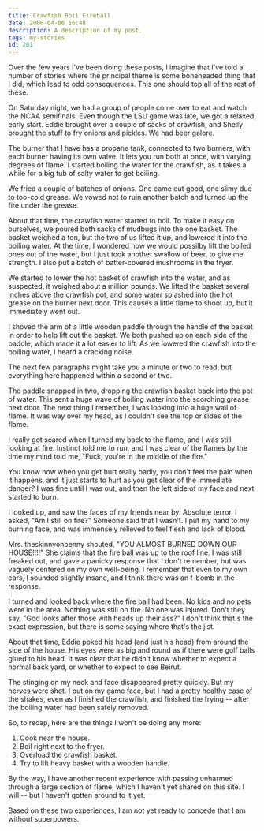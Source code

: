 ```yaml
---
title: Crawfish Boil Fireball
date: 2006-04-06 16:48
description: A description of my post.
tags: my-stories
id: 201
---
```

Over the few years I've been doing these posts, I imagine that I've told a number of stories where the principal theme is some boneheaded thing that I did, which lead to odd consequences.  This one should top all of the rest of these.  

On Saturday night, we had a group of people come over to eat and watch the NCAA semifinals.  Even though the LSU game was late, we got a relaxed, early start.  Eddie brought over a couple of sacks of crawfish, and Shelly brought the stuff to fry onions and pickles.  We had beer galore.

The burner that I have has a propane tank, connected to two burners, with each burner having its own valve.  It lets you run both at once, with varying degrees of flame.  I started boiling the water for the crawfish, as it takes a while for a big tub of salty water to get boiling.

We fried a couple of batches of onions.  One came out good, one slimy due to too-cold grease.  We vowed not to ruin another batch and turned up the fire under the grease.

About that time, the crawfish water started to boil.  To make it easy on ourselves, we poured both sacks of mudbugs into the one basket.  The basket weighed a ton, but the two of us lifted it up, and lowered it into the boiling water.  At the time, I wondered how we would possilby lift the boiled ones out of the water, but I just took another swallow of beer, to give me strength.  I also put a batch of batter-covered mushrooms in the fryer.

We started to lower the hot basket of crawfish into the water, and as suspected, it weighed about a million pounds.  We lifted the basket several inches above the crawfish pot, and some water splashed into the hot grease on the burner next door.  This causes a little flame to shoot up, but it immediately went out.  

I shoved the arm of a little wooden paddle through the handle of the basket in order to help lift out the basket.  We both pushed up on each side of the paddle, which made it a lot easier to lift.  As we lowered the crawfish into the boiling water, I heard a cracking noise.

The next few paragraphs might take you a minute or two to read, but everything here happened within a second or two.

The paddle snapped in two, dropping the crawfish basket back into the pot of water.  This sent a huge wave of boiling water into the scorching grease next door.  The next thing I remember, I was looking into a huge wall of flame.  It was way over my head, as I couldn't see the top or sides of the flame.

I really got scared when I turned my back to the flame, and I was still looking at fire.  Instinct told me to run, and I was clear of the flames by the time my mind told me, "Fuck, you're in the middle of the fire."

You know how when you get hurt really badly, you don't feel the pain when it happens, and it just starts to hurt as you get clear of the immediate danger?  I was fine until I was out, and then the left side of my face and next started to burn.

I looked up, and saw the faces of my friends near by.  Absolute terror.  I asked, "Am I still on fire?"  Someone said that I wasn't.  I put my hand to my burning face, and was immensely relieved to feel flesh and lack of blood.

Mrs. theskinnyonbenny shouted, "YOU ALMOST BURNED DOWN OUR HOUSE!!!!"  She claims that the fire ball was up to the roof line.  I was still freaked out, and gave a panicky response that I don't remember, but was vaguely centered on my own well-being.  I remember that even to my own ears, I sounded slightly insane, and I think there was an f-bomb in the response.  

I turned and looked back where the fire ball had been.  No kids and no pets were in the area.  Nothing was still on fire.  No one was injured.  Don't they say, "God looks after those with heads up their ass?"  I don't think that's the exact expression, but there is some saying where that's the jist.

About that time, Eddie poked his head (and just his head) from around the side of the house.  His eyes were as big and round as if there were golf balls glued to his head.  It was clear that he didn't know whether to expect a normal back yard, or whether to expect to see Beirut.

The stinging on my neck and face disappeared pretty quickly.  But my nerves were shot.  I put on my game face, but I had a pretty healthy case of the shakes, even as I finished the crawfish, and finished the frying -- after the boiling water had been safely removed.

So, to recap, here are the things I won't be doing any more:

<ol><li>Cook near the house.</li><li>Boil right next to the fryer.</li><li>Overload the crawfish basket.</li><li>Try to lift heavy basket with a wooden handle.</li></ol>

By the way, I have another recent experience with passing unharmed through a large section of flame, which I haven't yet shared on this site.  I will -- but I haven't gotten around to it yet.

Based on these two experiences, I am not yet ready to concede that I am without superpowers.

